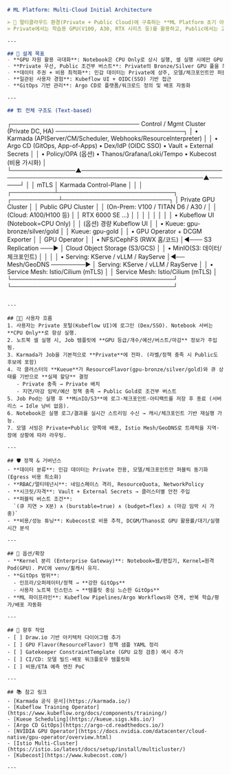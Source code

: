 ```markdown
# ML Platform: Multi-Cloud Initial Architecture

> 🚀 멀티클라우드 환경(Private + Public Cloud)에 구축하는 **ML Platform 초기 아키텍처 디자인**  
> Private에서는 학습용 GPU(V100, A30, RTX 시리즈 등)를 활용하고, Public에서는 고성능 GPU(A100/H100)를 필요 시 버스트로 사용하는 구조입니다.  

---

## 🎯 설계 목표
- **GPU 자원 활용 극대화**: Notebook은 CPU Only로 상시 실행, 셀 실행 시에만 GPU Job이 서버리스 형태로 스핀업 → 종료 시 자원 해제  
- **Private 우선, Public 조건부 버스트**: Private의 Bronze/Silver GPU 풀을 최대 활용 후, SLA/예산/마감 조건 충족 시 Public Gold(A100/H100)로 확장  
- **데이터 주권 + 비용 최적화**: 민감 데이터는 Private에 상주, 모델/체크포인트만 퍼블릭과 동기화  
- **일관된 사용자 경험**: Kubeflow UI + OIDC(SSO) 기반 접근  
- **GitOps 기반 관리**: Argo CD로 플랫폼/워크로드 정의 및 배포 자동화  

---

## 🏗 전체 구조도 (Text-based)

```

┌────────────────────────────── Control / Mgmt Cluster (Private DC, HA) ──────────────────────────────┐
│  • Karmada (APIServer/CM/Scheduler, Webhooks/ResourceInterpreter)                                    │
│  • Argo CD (GitOps, App-of-Apps)      • Dex/IdP (OIDC SSO)        • Vault + External Secrets         │
│  • Policy/OPA (옵션)                   • Thanos/Grafana/Loki/Tempo  • Kubecost (비용 가시화)             │
└───────────────▲───────────────────────────────────────────────────────────────────────────────▲──────┘
│                                                                                 │ mTLS
│ Karmada Control-Plane                                                           │
│                                                                                 │
┌──────────┴───────────────────────────┐                                         ┌───────────┴─────────────────────────┐
│         Private GPU Cluster          │                                         │        Public GPU Cluster           │
│  (On-Prem: V100 / TITAN D6 / A30 /   │                                         │   (Cloud: A100/H100 등)             │
│   RTX 6000 SE …)                     │                                         │                                      │
│                                      │                                         │                                      │
│  • Kubeflow UI (Notebook=CPU Only)   │                                         │  (옵션) 경량 Kubeflow UI             │
│  • Kueue: gpu-bronze/silver/gold     │                                         │  Kueue: gpu-gold                     │
│  • GPU Operator + DCGM Exporter      │                                         │  GPU Operator                        │
│  • NFS/CephFS (RWX 홈/코드)          │◀─── S3 Replication ───▶                 │  Cloud Object Storage (S3/GCS)       │
│  • MinIO(S3: 데이터/체크포인트)       │                                         │                                      │
│  • Serving: KServe / vLLM / RayServe │◀── Mesh/GeoDNS ────────▶                 │  Serving: KServe / vLLM / RayServe   │
│  • Service Mesh: Istio/Cilium (mTLS) │                                         │  Service Mesh: Istio/Cilium (mTLS)  │
└──────────────────────────────────────┘                                         └──────────────────────────────────────┘

```

---

## 👩‍💻 사용자 흐름
1. 사용자는 Private 포털(Kubeflow UI)에 로그인 (Dex/SSO). Notebook 서버는 **CPU Only**로 항상 실행.
2. 노트북 셀 실행 시, Job 템플릿에 **GPU 등급/개수/예산/버스트/마감** 정보가 주입됨.
3. Karmada가 Job을 기본적으로 **Private**에 전파. (라벨/정책 충족 시 Public도 후보에 포함)
4. 각 클러스터의 **Kueue**가 ResourceFlavor(gpu-bronze/silver/gold)와 큐 상태를 기반으로 **실제 할당** 결정  
   - Private 충족 → Private 배치  
   - 지연/마감 임박/예산 정책 충족 → Public Gold로 조건부 버스트
5. Job Pod는 실행 후 **MinIO/S3**에 로그·체크포인트·아티팩트를 저장 후 종료 (서버리스 → Idle 낭비 없음).
6. Notebook은 실행 로그/결과를 실시간 스트리밍 수신 → 캐시/체크포인트 기반 재실행 가능.
7. 모델 서빙은 Private+Public 양쪽에 배포, Istio Mesh/GeoDNS로 트래픽을 지역·장애 상황에 따라 라우팅.

---

## 🛡 정책 & 거버넌스
- **데이터 분류**: 민감 데이터는 Private 전용, 모델/체크포인트만 퍼블릭 동기화 (Egress 비용 최소화)
- **RBAC/멀티테넌시**: 네임스페이스 격리, ResourceQuota, NetworkPolicy
- **시크릿/자격**: Vault + External Secrets → 클러스터별 안전 주입
- **퍼블릭 버스트 조건**:  
  `(큐 지연 > X분) ∧ (burstable=true) ∧ (budget=flex) ∧ (마감 임박 시 가중)`
- **비용/성능 튜닝**: Kubecost로 비용 추적, DCGM/Thanos로 GPU 활용률/대기/실행시간 분석

---

## 🔧 옵션/확장
- **Kernel 분리 (Enterprise Gateway)**: Notebook=웹/편집기, Kernel=원격 Pod(GPU). PVC에 venv/휠캐시 유지.
- **GitOps 범위**:  
  - 인프라/오퍼레이터/정책 → **강한 GitOps**  
  - 사용자 노트북 인스턴스 → **템플릿 중심 느슨한 GitOps**
- **ML 파이프라인**: Kubeflow Pipelines/Argo Workflows와 연계, 반복 학습/평가/배포 자동화

---

## 📌 향후 작업
- [ ] Draw.io 기반 아키텍처 다이어그램 추가  
- [ ] GPU Flavor(ResourceFlavor) 정책 샘플 YAML 정리  
- [ ] Gatekeeper ConstraintTemplate (GPU 요청 검증) 예시 추가  
- [ ] CI/CD: 모델 빌드·배포 워크플로우 템플릿화  
- [ ] 비용/ETA 예측 엔진 PoC  

---

## 📚 참고 링크
- [Karmada 공식 문서](https://karmada.io/)  
- [Kubeflow Training Operator](https://www.kubeflow.org/docs/components/training/)  
- [Kueue Scheduling](https://kueue.sigs.k8s.io/)  
- [Argo CD GitOps](https://argo-cd.readthedocs.io/)  
- [NVIDIA GPU Operator](https://docs.nvidia.com/datacenter/cloud-native/gpu-operator/overview.html)  
- [Istio Multi-Cluster](https://istio.io/latest/docs/setup/install/multicluster/)  
- [Kubecost](https://www.kubecost.com/)  

---
```